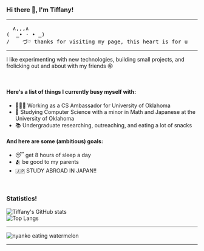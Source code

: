 ### Hi there 👋, I'm Tiffany!
***
<pre>
  ∧,,,∧ 
(  ̳• · • ̳) 
/    づ♡ thanks for visiting my page, this heart is for u
</pre>
***
I like experimenting with new technologies, building small projects, and frolicking out and about with my friends 😝 <br>

<br>

#### Here's a list of things I currently busy myself with:
* 👩🏻‍💻 Working as a CS Ambassador for University of Oklahoma
* 🎒 Studying Computer Science with a minor in Math and Japanese at the University of Oklahoma
* 📚 Undergraduate researching, outreaching, and eating a lot of snacks

#### And here are some (ambitious) goals:
* 😴 get 8 hours of sleep a day
* 🫂 be good to my parents
* 🇯🇵 STUDY ABROAD IN JAPAN!!

<br>

### Statistics! 
![Tiffany's GitHub stats](https://github-readme-stats.vercel.app/api?username=tiffanybnguyen&show_icons=true&theme=nightowl) <br>
![Top Langs](https://github-readme-stats.vercel.app/api/top-langs/?username=tiffanybnguyen&layout=compact&hide=javascript,css&theme=nightowl)


***
  
![nyanko eating watermelon](https://github.com/tiffanybnguyen/tiffanybnguyen/assets/143210641/375f353a-88fe-4c50-9cfe-4ba03a7e7e83)

***
